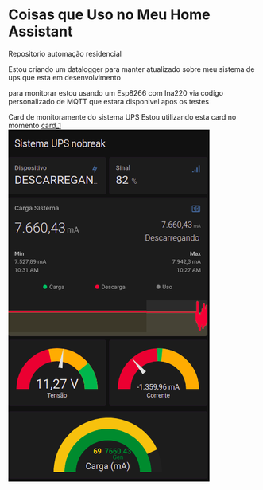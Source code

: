 # Coisas que Uso no Meu Home Assistant
Repositorio automação residencial

Estou criando um datalogger para manter atualizado sobre meu sistema de ups que esta em desenvolvimento

para monitorar estou usando um Esp8266 com Ina220 via codigo personalizado de MQTT que estara disponivel apos os testes


Card de monitoramente do sistema UPS
Estou utilizando esta card no momento [card_1](https://github.com/pioioTwo/Home_Assitant/blob/main/Sistema_UPS/Cards_HA/card_1)
![Isso é uma imagem](https://github.com/pioioTwo/Home_Assitant/blob/main/Sistema_UPS/Cards_HA/card_1.png)
